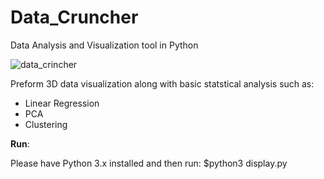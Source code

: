 # Data_Cruncher
Data Analysis and Visualization tool in Python

![data_crincher](https://user-images.githubusercontent.com/29693087/42975333-954bb20e-8b89-11e8-8cad-219671f94a41.png)

Preform 3D data visualization along with basic statstical analysis such as: 

  - Linear Regression 
  - PCA 
  - Clustering
  
**Run**:

Please have Python 3.x installed and then run:
  $python3 display.py
  
 
